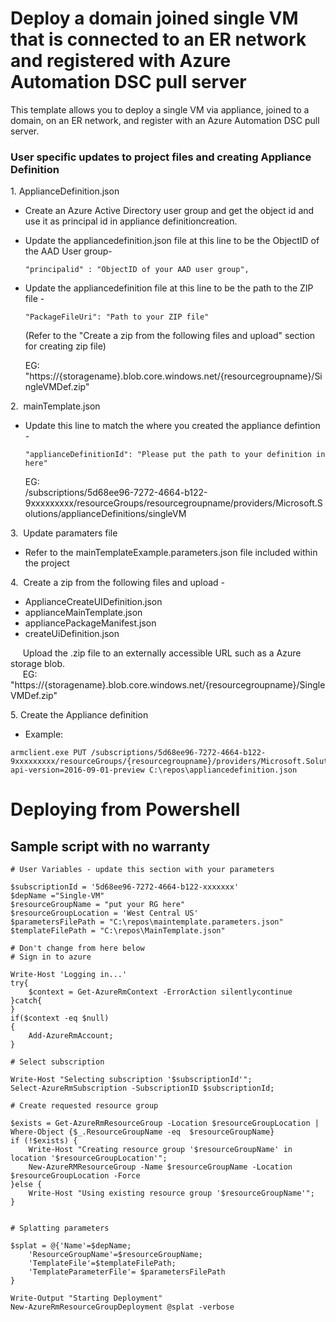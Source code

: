 # Deploy a domain joined single VM that is connected to an ER network and registered with Azure Automation DSC pull server

This template allows you to deploy a single VM via appliance, joined to a domain, on an ER network, and register with an Azure Automation DSC pull server.

### User specific updates to project files and creating Appliance Definition

1.&nbsp;ApplianceDefinition.json

* Create an Azure Active Directory user group and get the object id and use it as principal id in appliance definitioncreation.
* Update the appliancedefinition.json file at this line to be the ObjectID of the AAD User group-
    ```
    "principalid" : "ObjectID of your AAD user group",
    ```
* Update the appliancedefinition file at this line to be the path to the ZIP file -  
    ```
    "PackageFileUri": "Path to your ZIP file"
    ```  
    (Refer to the "Create a zip from the following files and upload" section for creating zip file)  

    EG:  "https://{storagename}.blob.core.windows.net/{resourcegroupname}/SingleVMDef.zip"

2.&nbsp; mainTemplate.json

* Update this line to match the where you created the appliance defintion -  
    ```
    "applianceDefinitionId": "Please put the path to your definition in here"
    ```
    EG:  
    /subscriptions/5d68ee96-7272-4664-b122-9xxxxxxxxx/resourceGroups/resourcegroupname/providers/Microsoft.Solutions/applianceDefinitions/singleVM

3.&nbsp; Update paramaters file
* Refer to the mainTemplateExample.parameters.json file included within the project

4.&nbsp; Create a zip from the following files and upload -
* ApplianceCreateUIDefinition.json
* applianceMainTemplate.json
* appliancePackageManifest.json
* createUiDefinition.json

&nbsp;&nbsp;&nbsp;&nbsp; Upload the .zip file to an externally accessible URL such as a Azure storage blob.  
&nbsp;&nbsp;&nbsp;&nbsp; EG:  "https://{storagename}.blob.core.windows.net/{resourcegroupname}/SingleVMDef.zip"

5.&nbsp;Create the Appliance definition
* Example:
```  
armclient.exe PUT /subscriptions/5d68ee96-7272-4664-b122-9xxxxxxxxx/resourceGroups/{resourcegroupname}/providers/Microsoft.Solutions/applianceDefinitions/singleVM?api-version=2016-09-01-preview C:\repos\appliancedefinition.json
```

# Deploying from Powershell #

## Sample script with no warranty ##
```
# User Variables - update this section with your parameters

$subscriptionId = '5d68ee96-7272-4664-b122-xxxxxxx'
$depName ="Single-VM"
$resourceGroupName = "put your RG here"
$resourceGroupLocation = 'West Central US'
$parametersFilePath = "C:\repos\maintemplate.parameters.json"
$templateFilePath = "C:\repos\MainTemplate.json"

# Don't change from here below
# Sign in to azure

Write-Host 'Logging in...'
try{
    $context = Get-AzureRmContext -ErrorAction silentlycontinue
}catch{
}
if($context -eq $null)
{
    Add-AzureRmAccount;
}

# Select subscription

Write-Host "Selecting subscription '$subscriptionId'";
Select-AzureRmSubscription -SubscriptionID $subscriptionId;

# Create requested resource group

$exists = Get-AzureRmResourceGroup -Location $resourceGroupLocation | Where-Object {$_.ResourceGroupName -eq  $resourceGroupName}
if (!$exists) {
    Write-Host "Creating resource group '$resourceGroupName' in location '$resourceGroupLocation'";
    New-AzureRMResourceGroup -Name $resourceGroupName -Location $resourceGroupLocation -Force
}else {
    Write-Host "Using existing resource group '$resourceGroupName'";
}


# Splatting parameters

$splat = @{'Name'=$depName;
    'ResourceGroupName'=$resourceGroupName;
    'TemplateFile'=$templateFilePath;
    'TemplateParameterFile'= $parametersFilePath
}

Write-Output "Starting Deployment"
New-AzureRmResourceGroupDeployment @splat -verbose
```